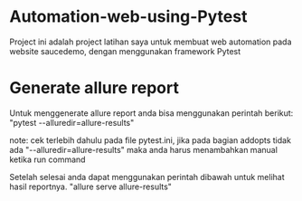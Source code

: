# Automation-web-using-Pytest
Project ini adalah project latihan saya untuk membuat web automation pada website saucedemo, dengan menggunakan framework Pytest

# Generate allure report
Untuk menggenerate allure report anda bisa menggunakan perintah berikut:
"pytest --alluredir=allure-results"

note: cek terlebih dahulu pada file pytest.ini, jika pada bagian addopts tidak ada "--alluredir=allure-results" maka anda harus menambahkan manual ketika run command

Setelah selesai anda dapat menggunakan perintah dibawah untuk melihat hasil reportnya.
"allure serve allure-results"
